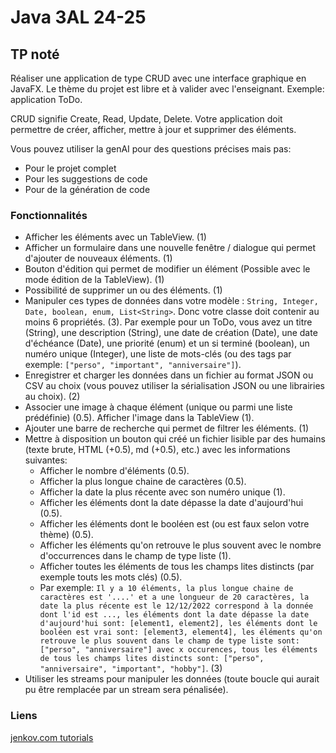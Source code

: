 # Java 3AL 24-25

## TP noté

Réaliser une application de type CRUD avec une interface graphique en JavaFX. Le thème du projet est libre et à valider avec l'enseignant. Exemple: application ToDo.

CRUD signifie Create, Read, Update, Delete. Votre application doit permettre de créer, afficher, mettre à jour et supprimer des éléments.

Vous pouvez utiliser la genAI pour des questions précises mais pas:

- Pour le projet complet
- Pour les suggestions de code
- Pour de la génération de code

### Fonctionnalités

- Afficher les éléments avec un TableView. (1)
- Afficher un formulaire dans une nouvelle fenêtre / dialogue qui permet d'ajouter de nouveaux éléments. (1)
- Bouton d'édition qui permet de modifier un élément (Possible avec le mode édition de la TableView). (1)
- Possibilité de supprimer un ou des éléments. (1)
- Manipuler ces types de données dans votre modèle : `String, Integer, Date, boolean, enum, List<String>`. Donc votre classe doit contenir au moins 6 propriétés. (3). Par exemple pour un ToDo, vous avez un titre (String), une description (String), une date de création (Date), une date d'échéance (Date), une priorité (enum) et un si terminé (boolean), un numéro unique (Integer), une liste de mots-clés (ou des tags par exemple: `["perso", "important", "anniversaire"]`).
- Enregistrer et charger les données dans un fichier au format JSON ou CSV au choix (vous pouvez utiliser la sérialisation JSON ou une librairies au choix). (2)
- Associer une image à chaque élément (unique ou parmi une liste prédéfinie) (0.5). Afficher l'image dans la TableView (1).
- Ajouter une barre de recherche qui permet de filtrer les éléments. (1)
- Mettre à disposition un bouton qui créé un fichier lisible par des humains (texte brute, HTML (+0.5), md (+0.5), etc.) avec les informations suivantes:
  - Afficher le nombre d'éléments (0.5).
  - Afficher la plus longue chaine de caractères (0.5).
  - Afficher la date la plus récente avec son numéro unique (1).
  - Afficher les éléments dont la date dépasse la date d'aujourd'hui (0.5).
  - Afficher les éléments dont le booléen est (ou est faux selon votre thème) (0.5).
  - Afficher les éléments qu'on retrouve le plus souvent avec le nombre d'occurrences dans le champ de type liste (1).
  - Afficher toutes les éléments de tous les champs lites distincts (par exemple touts les mots clés) (0.5).
  - Par exemple: `Il y a 10 éléments, la plus longue chaine de caractères est '....' et a une longueur de 20 caractères, la date la plus récente est le 12/12/2022 correspond à la donnée dont l'id est ..., les éléments dont la date dépasse la date d'aujourd'hui sont: [element1, element2], les éléments dont le booléen est vrai sont: [element3, element4], les éléments qu'on retrouve le plus souvent dans le champ de type liste sont: ["perso", "anniversaire"] avec x occurences, tous les éléments de tous les champs lites distincts sont: ["perso", "anniversaire", "important", "hobby"]`. (3)
- Utiliser les streams pour manipuler les données (toute boucle qui aurait pu être remplacée par un stream sera pénalisée).

### Liens

[jenkov.com tutorials](https://jenkov.com/tutorials/javafx/index.html)
